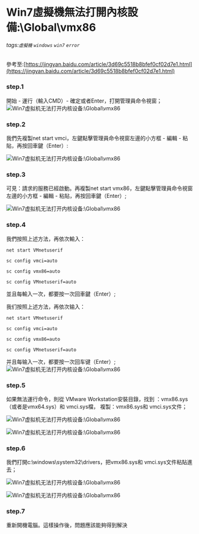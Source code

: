 # Win7虛擬機無法打開內核設備:\\Global\\vmx86
###### tags:`虛擬機` `windows` `win7` `error`
 參考至:[https://jingyan.baidu.com/article/3d69c5518b8bfef0cf02d7e1.html](https://jingyan.baidu.com/article/3d69c5518b8bfef0cf02d7e1.html)

### step.1

開始 - 運行（輸入CMD）- 確定或者Enter，打開管理員命令視窗；![Win7虚拟机无法打开内核设备:\\Global\\vmx86](https://lh4.googleusercontent.com/oqMI_q5659gx0MGfMKaSWNGyaQi1NzVgnMi6L_ZIa50JNVaD_mjxCJFKdjwZn1w0iFGF5fNFpzPpLp8y4WTxyB7I5ibGSMDh89oGQKVhQSR1q3ejL6Sb8AZw2KR3DnNDIhjI5dPk)

### step.2

我們先複製net start vmci，左鍵點擊管理員命令視窗左邊的小方框 - 編輯 - 粘貼，再按回車鍵（Enter）:

![Win7虚拟机无法打开内核设备:\\Global\\vmx86](https://lh3.googleusercontent.com/6WRrRamNIpgMT5cdqXU19m9O2zvfI-csWfAkwyGHHoGePcb14qZGS21nRJKJHn6xnLs-V37Y9HdZ2pcHgVy6ykgfgzKKQ9guf7O2U9fh-LPxNtpfG3Q8d5PZlB6k5FLZN7OPhbGi)

### step.3

可見：請求的服務已經啟動。再複製net start vmx86，左鍵點擊管理員命令視窗左邊的小方框 - 編輯 - 粘貼，再按回車鍵（Enter）;

![Win7虚拟机无法打开内核设备:\\Global\\vmx86](https://lh3.googleusercontent.com/IKgDzbtQuVLXN1d92Co-F0b0F9QoEViPI8DhVcfzQkNGaGJ6M6HUZTnzYlV-HMWs6rvTVlbr11olZjke_foRwcFVT2ctxqXj2DD3xrT6yqwiKXAw98-CBQPnLp1z7UkaKQRJ3hP6)

### step.4

我們按照上述方法，再依次輸入：

```
net start VMnetuserif

sc config vmci=auto

sc config vmx86=auto

sc config VMnetuserif=auto
```

並且每輸入一次，都要按一次回車鍵（Enter）;

我们按照上述方法，再依次输入：

```
net start VMnetuserif

sc config vmci=auto

sc config vmx86=auto

sc config VMnetuserif=auto
```

并且每输入一次，都要按一次回车键（Enter）;![Win7虚拟机无法打开内核设备:\\Global\\vmx86](https://lh3.googleusercontent.com/pD_qtXltdO7VPY16qGSzkrCkdtIhnrV9_jKFK6Zk9mzTMRgYBZ92WRi-J_8bdZ-dmfTpLtkUv__w3dTI--dqyrbM6ukNzK9coEZZhcWuOlBXR5TjwfTwW5CQWcuj4s_5n_-1WU59)

### step.5

如果無法運行命令，則從 VMware Workstation安裝目錄，找到 ：vmx86.sys（或者是vmx64.sys）和 vmci.sys檔， 複製：vmx86.sys和 vmci.sys文件；

![Win7虚拟机无法打开内核设备:\\Global\\vmx86](https://lh5.googleusercontent.com/Gqg3CgiazKtLHqDLC1k1DsGoSdgSRTzRKShwDJjk20pN_zKxuC8k9cmJfy6220h97eln4cOijiGQ22MveT3a0tOwtJ5kMG1ejqeNvXOw58VJzNCItehZSL4WhzIsNOSrrOy_rcff)

![Win7虚拟机无法打开内核设备:\\Global\\vmx86](https://lh3.googleusercontent.com/G25QF1v4QidKOiEdvUGBa7MntGEnp_ImfQ07xyTTLBLHxcb9oErxF-zQeXppwsmD_aLYDDeadR_Q_DZatz-jzsHJKbo8h1_WtjpVJ2MoYkFIpwpxuLk6rElQ1Pnzk3VACM1wQSH2)

### step.6

我們打開c:\windows\system32\drivers，把vmx86.sys和 vmci.sys文件粘貼進去；

![Win7虚拟机无法打开内核设备:\\Global\\vmx86](https://lh3.googleusercontent.com/8Bi0IiDHX-Wsse2GGoKNMIAMatcaVv3vyywjW76-S9hCmS-vsEhdH_Hq9wGevyDCDZZH9iH9kMqlxJ3G_fUrh5Skt35PQBxap-c6ZZVlSiU2R5_TbjI5ABV1MzKaDKy8UKH7Nkfx)

![Win7虚拟机无法打开内核设备:\\Global\\vmx86](https://lh5.googleusercontent.com/wPtxjRkSrP44sype2FW-dOuMQH0Efl4t7VHW_Ok6tGf4OuM_XvB0MXcRSk88cjoHQMN4AN3CO-1yUv2YwpKCFZ89NqXL4LHA70v1p4edTvPGrl1VxWWYnQv8JqRj-ZK5-eV9ihp3)

### step.7

重新開機電腦。這樣操作後，問題應該能夠得到解決